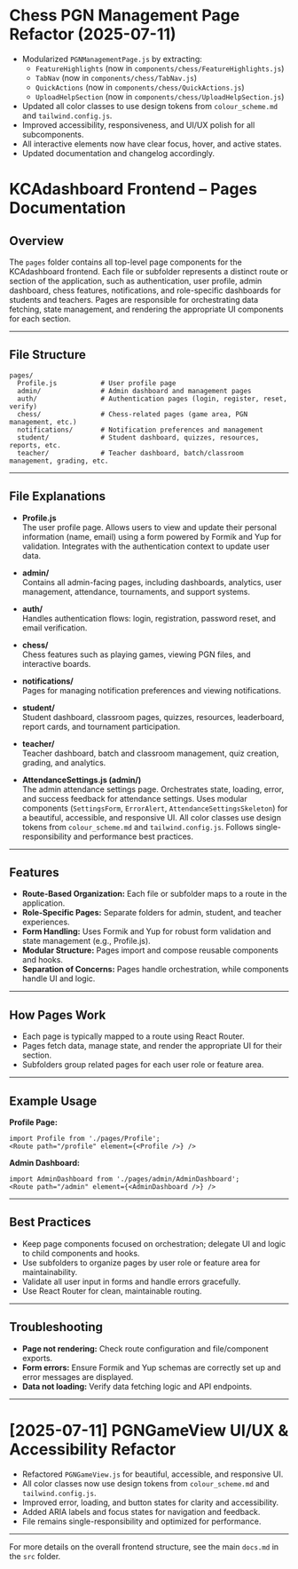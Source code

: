 # Chess PGN Management Page Refactor (2025-07-11)

- Modularized `PGNManagementPage.js` by extracting:
  - `FeatureHighlights` (now in `components/chess/FeatureHighlights.js`)
  - `TabNav` (now in `components/chess/TabNav.js`)
  - `QuickActions` (now in `components/chess/QuickActions.js`)
  - `UploadHelpSection` (now in `components/chess/UploadHelpSection.js`)
- Updated all color classes to use design tokens from `colour_scheme.md` and `tailwind.config.js`.
- Improved accessibility, responsiveness, and UI/UX polish for all subcomponents.
- All interactive elements now have clear focus, hover, and active states.
- Updated documentation and changelog accordingly.

# KCAdashboard Frontend – Pages Documentation

## Overview

The `pages` folder contains all top-level page components for the KCAdashboard frontend. Each file or subfolder represents a distinct route or section of the application, such as authentication, user profile, admin dashboard, chess features, notifications, and role-specific dashboards for students and teachers. Pages are responsible for orchestrating data fetching, state management, and rendering the appropriate UI components for each section.

---

## File Structure

```
pages/
  Profile.js           # User profile page
  admin/               # Admin dashboard and management pages
  auth/                # Authentication pages (login, register, reset, verify)
  chess/               # Chess-related pages (game area, PGN management, etc.)
  notifications/       # Notification preferences and management
  student/             # Student dashboard, quizzes, resources, reports, etc.
  teacher/             # Teacher dashboard, batch/classroom management, grading, etc.
```

---

## File Explanations

- **Profile.js**  
  The user profile page. Allows users to view and update their personal information (name, email) using a form powered by Formik and Yup for validation. Integrates with the authentication context to update user data.

- **admin/**  
  Contains all admin-facing pages, including dashboards, analytics, user management, attendance, tournaments, and support systems.

- **auth/**  
  Handles authentication flows: login, registration, password reset, and email verification.

- **chess/**  
  Chess features such as playing games, viewing PGN files, and interactive boards.

- **notifications/**  
  Pages for managing notification preferences and viewing notifications.

- **student/**  
  Student dashboard, classroom pages, quizzes, resources, leaderboard, report cards, and tournament participation.

- **teacher/**  
  Teacher dashboard, batch and classroom management, quiz creation, grading, and analytics.

- **AttendanceSettings.js (admin/)**  
  The admin attendance settings page. Orchestrates state, loading, error, and success feedback for attendance settings. Uses modular components (`SettingsForm`, `ErrorAlert`, `AttendanceSettingsSkeleton`) for a beautiful, accessible, and responsive UI. All color classes use design tokens from `colour_scheme.md` and `tailwind.config.js`. Follows single-responsibility and performance best practices.

---

## Features

- **Route-Based Organization:** Each file or subfolder maps to a route in the application.
- **Role-Specific Pages:** Separate folders for admin, student, and teacher experiences.
- **Form Handling:** Uses Formik and Yup for robust form validation and state management (e.g., Profile.js).
- **Modular Structure:** Pages import and compose reusable components and hooks.
- **Separation of Concerns:** Pages handle orchestration, while components handle UI and logic.

---

## How Pages Work

- Each page is typically mapped to a route using React Router.
- Pages fetch data, manage state, and render the appropriate UI for their section.
- Subfolders group related pages for each user role or feature area.

---

## Example Usage

**Profile Page:**
```
import Profile from './pages/Profile';
<Route path="/profile" element={<Profile />} />
```

**Admin Dashboard:**
```
import AdminDashboard from './pages/admin/AdminDashboard';
<Route path="/admin" element={<AdminDashboard />} />
```

---

## Best Practices

- Keep page components focused on orchestration; delegate UI and logic to child components and hooks.
- Use subfolders to organize pages by user role or feature area for maintainability.
- Validate all user input in forms and handle errors gracefully.
- Use React Router for clean, maintainable routing.

---

## Troubleshooting

- **Page not rendering:** Check route configuration and file/component exports.
- **Form errors:** Ensure Formik and Yup schemas are correctly set up and error messages are displayed.
- **Data not loading:** Verify data fetching logic and API endpoints.

---

# [2025-07-11] PGNGameView UI/UX & Accessibility Refactor

- Refactored `PGNGameView.js` for beautiful, accessible, and responsive UI.
- All color classes now use design tokens from `colour_scheme.md` and `tailwind.config.js`.
- Improved error, loading, and button states for clarity and accessibility.
- Added ARIA labels and focus states for navigation and feedback.
- File remains single-responsibility and optimized for performance.

---

For more details on the overall frontend structure, see the main `docs.md` in the `src` folder.
